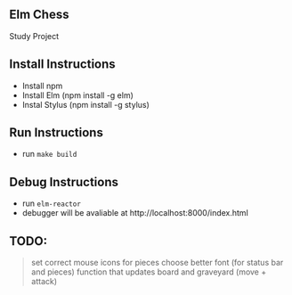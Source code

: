 ## Elm Chess
Study Project

## Install Instructions
- Install npm
- Install Elm (npm install -g elm)
- Instal Stylus (npm install -g stylus)

## Run Instructions
- run `make build`

## Debug Instructions
- run `elm-reactor`
- debugger will be avaliable at http://localhost:8000/index.html

## TODO:
> set correct mouse icons for pieces
> choose better font (for status bar and pieces)
> function that updates board and graveyard (move + attack)

